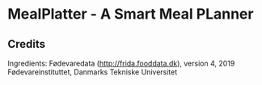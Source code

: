 # MealPlatter - A Smart Meal PLanner

## Credits

Ingredients:
Fødevaredata (http://frida.fooddata.dk), version 4, 2019
Fødevareinstituttet, Danmarks Tekniske Universitet
